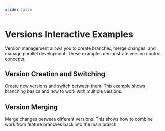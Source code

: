 ```yaml
---
aside: false
---
```


# Versions Interactive Examples

Version management allows you to create branches, merge changes, and manage parallel development. These examples demonstrate version control concepts.

## Version Creation and Switching

Create new versions and switch between them. This example shows branching basics and how to work with multiple versions.

<LixSandpack feature="versions" example="versions-create-switch" height="800px" fullWidth />

## Version Merging

Merge changes between different versions. This shows how to combine work from feature branches back into the main branch.

<LixSandpack feature="versions" example="versions-merge" height="800px" fullWidth />